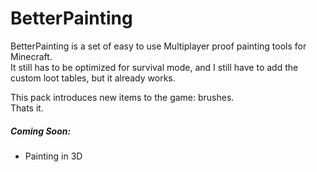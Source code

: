 # BetterPainting

BetterPainting is a set of easy to use Multiplayer proof painting tools for Minecraft. <br>
It still has to be optimized for survival mode, and I still have to add the custom loot tables,
but it already works.

This pack introduces new items to the game: brushes. <br>
Thats it.

##### Coming Soon:
- Painting in 3D
